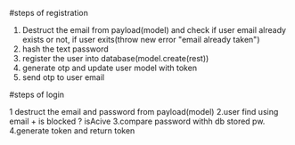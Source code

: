 #steps of registration

1. Destruct the email from payload(model) and check if user email already exists or not, if user exits(throw new error "email already taken")
2. hash the text password
3. register the user into database(model.create(rest))
4. generate otp and update user model with token
5. send otp to user email

#steps of login

1 destruct the email and password from payload(model)
2.user find using email + is blocked ? isAcive
3.compare password withh db stored pw.
4.generate token and return token
